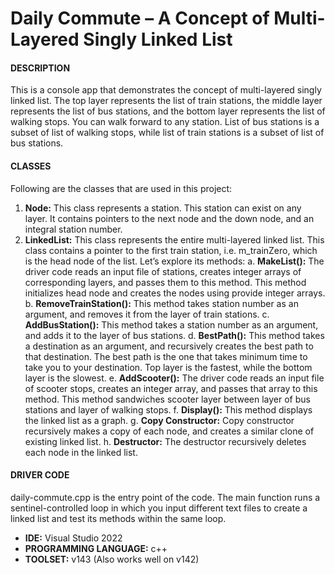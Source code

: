# Daily Commute – A Concept of Multi-Layered Singly Linked List

#### DESCRIPTION

This is a console app that demonstrates the concept of multi-layered singly linked list. The top layer represents the list of train stations, the middle layer represents the list of bus stations, and the bottom layer represents the list of walking stops. You can walk forward to any station. List of bus stations is a subset of list of walking stops, while list of train stations is a subset of list of bus stations.

#### CLASSES

Following are the classes that are used in this project:

1.	**Node:** This class represents a station. This station can exist on any layer. It contains pointers to the next node and the down node, and an integral station number. 
2.	**LinkedList:** This class represents the entire multi-layered linked list. This class contains a pointer to the first train station, i.e. m_trainZero, which is the head node of the list. Let’s explore its methods:
  a.	**MakeList():** The driver code reads an input file of stations, creates integer arrays of corresponding layers, and passes them to this method. This method initializes head node and creates the nodes using provide integer arrays.
  b.	**RemoveTrainStation():** This method takes station number as an argument, and removes it from the layer of train stations.
  c.	**AddBusStation():** This method takes a station number as an argument, and adds it to the layer of bus stations.
  d.	**BestPath():** This method takes a destination as an argument, and recursively creates the best path to that destination. The best path is the one that takes minimum time to take you to your destination. Top layer is the fastest, while the bottom layer is the slowest. 
  e.	**AddScooter():** The driver code reads an input file of scooter stops, creates an integer array, and passes that array to this method. This method sandwiches scooter layer between layer of bus stations and layer of walking stops. 
  f.	**Display():** This method displays the linked list as a graph. 
  g.	**Copy Constructor:** Copy constructor recursively makes a copy of each node, and creates a similar clone of existing linked list. 
  h.	**Destructor:** The destructor recursively deletes each node in the linked list.

#### DRIVER CODE

daily-commute.cpp is the entry point of the code. The main function runs a sentinel-controlled loop in which you input different text files to create a linked list and test its methods within the same loop.

- **IDE:** Visual Studio 2022
- **PROGRAMMING LANGUAGE:** c++
- **TOOLSET:** v143 (Also works well on v142)

